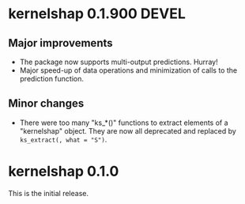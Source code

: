 # kernelshap 0.1.900 DEVEL

## Major improvements

- The package now supports multi-output predictions. Hurray!
- Major speed-up of data operations and minimization of calls to the prediction function.

## Minor changes

- There were too many "ks_*()" functions to extract elements of a "kernelshap" object. They are now all deprecated and replaced by `ks_extract(, what = "S")`.

# kernelshap 0.1.0

This is the initial release.
